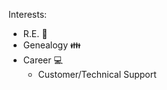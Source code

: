 Interests:

* R.E. :green_book:
* Genealogy :family:
* Career :computer:
  * Customer/Technical Support
